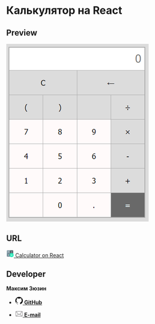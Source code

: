 # Калькулятор на React

## Preview

[![preview](./public/images/preview.png)]()

## URL

[<img alt="URL" width="20px" src="./public/images/calc-logo.png"/>  Calculator on React]()

## Developer

**Максим Зюзин**

* [<img alt="GitHub" width="20px" src="./public/images/github-logo.png"/>  **GitHub**](https://github.com/maximzyuzin)

* [<img alt="E-mail" width="20px" src="./public/images/email-logo.png"/>  **E-mail**](mailto:m.s.zyuzin@ya.ru)
